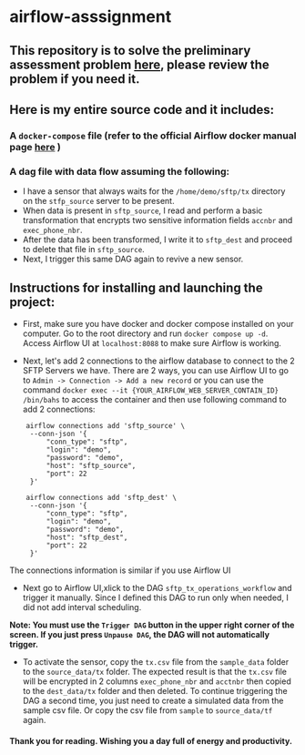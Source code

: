 # airflow-asssignment

## This repository is to solve the preliminary assessment problem [here](https://data-gcdn.basecdn.net/202403/sys8305/hiring/12/14/DHCHY5WJFE/e472079b3561e2ea177c6d4eeeacfcf3/DFFYK27DJMTMTYNKEQSYS624Z3FDQ6B9VQM68MZMDNGFJWK7GFKE5RNGB85HKFYNP8YH8XB6VXEQEKF49P73KD/f5/56/d4/25/9d/965ac629170ca1f2cebe8231e5c8e6b5/preliminary_assessment.pdf), please review the problem if you need it.

## Here is my entire source code and it includes:

### A `docker-compose` file (refer to the official Airflow docker manual page [here](https://airflow.apache.org/docs/apache-airflow/2.8.3/docker-compose.yaml) )

### A dag file with data flow assuming the following:
- I have a sensor that always waits for the `/home/demo/sftp/tx` directory on the `stfp_source` server to be present.
- When data is present in `sftp_source`, I read and perform a basic transformation that encrypts two sensitive information fields `accnbr` and `exec_phone_nbr`.
- After the data has been transformed, I write it to `sftp_dest` and proceed to delete that file in `sftp_source`.
- Next, I trigger this same DAG again to revive a new sensor.


## Instructions for installing and launching the project:

- First, make sure you have docker and docker compose installed on your computer. Go to the root directory and run `docker compose up -d`. Access Airflow UI at `localhost:8088` to make sure Airflow is working.

- Next, let's add 2 connections to the airflow database to connect to the 2 SFTP Servers we have. There are 2 ways, you can use Airflow UI to go to `Admin -> Connection -> Add a new record` or you can use the command `docker exec --it {YOUR_AIRFLOW_WEB_SERVER_CONTAIN_ID} /bin/bahs` to access the container and then use following command to add 2 connections:
``` 
    airflow connections add 'sftp_source' \
     --conn-json '{
         "conn_type": "sftp",
         "login": "demo",
         "password": "demo",
         "host": "sftp_source",
         "port": 22
     }'
```
``` 
    airflow connections add 'sftp_dest' \
     --conn-json '{
         "conn_type": "sftp",
         "login": "demo",
         "password": "demo",
         "host": "sftp_dest",
         "port": 22
     }'
```
The connections information is similar if you use Airflow UI
- Next go to Airflow UI,xlick to the DAG `sftp_tx_operations_workflow` and trigger it manually. Since I defined this DAG to run only when needed, I did not add interval scheduling.

**Note: You must use the `Trigger DAG` button in the upper right corner of the screen. If you just press `Unpause DAG`, the DAG will not automatically trigger.**

- To activate the sensor, copy the `tx.csv` file from the `sample_data` folder to the `source_data/tx` folder. The expected result is that the `tx.csv` file will be encrypted in 2 columns `exec_phone_nbr` and `acctnbr` then copied to the `dest_data/tx` folder and then deleted. To continue triggering the DAG a second time, you just need to create a simulated data from the sample csv file. Or copy the csv file from `sample` to `source_data/tf` again.


#### Thank you for reading. Wishing you a day full of energy and productivity.
